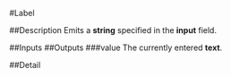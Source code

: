 #Label

##Description
Emits a **string** specified in the **input** field.

##Inputs
##Outputs
###value
The currently entered **text**.

##Detail

